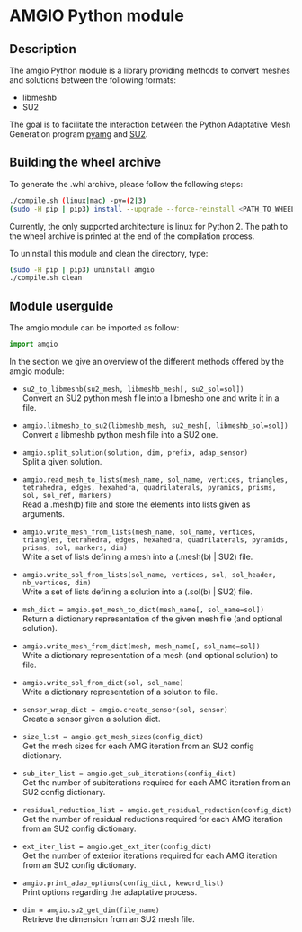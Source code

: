# AMGIO Python module

## Description

The amgio Python module is a library providing methods to convert meshes and
solutions between the following formats:
* libmeshb
* SU2

The goal is to facilitate the interaction between the Python Adaptative Mesh
Generation program [pyamg](https://pyamg.saclay.inria.fr/) and
[SU2](https://su2code.github.io/).

## Building the wheel archive

To generate the .whl archive, please follow the following steps:
```bash
./compile.sh (linux|mac) -py=(2|3)
(sudo -H pip | pip3) install --upgrade --force-reinstall <PATH_TO_WHEEL_ARCHIVE>
```
Currently, the only supported architecture is linux for Python 2.
The path to the wheel archive is printed at the end of the compilation process.

To uninstall this module and clean the directory, type:
```bash
(sudo -H pip | pip3) uninstall amgio
./compile.sh clean
```

## Module userguide

The amgio module can be imported as follow:
```python
import amgio
```

In the section we give an overview of the different methods offered by the
amgio module:

- `su2_to_libmeshb(su2_mesh, libmeshb_mesh[, su2_sol=sol])`  
Convert an SU2 python mesh file into a libmeshb one and write it in a file.  

- `amgio.libmeshb_to_su2(libmeshb_mesh, su2_mesh[, libmeshb_sol=sol])`  
Convert a libmeshb python mesh file into a SU2 one.  

- `amgio.split_solution(solution, dim, prefix, adap_sensor)`  
Split a given solution.  

- `amgio.read_mesh_to_lists(mesh_name, sol_name, vertices, triangles, tetrahedra, edges, hexahedra, quadrilaterals, pyramids, prisms, sol, sol_ref, markers)`  
Read a .mesh(b) file and store the elements into lists given as arguments.  

- `amgio.write_mesh_from_lists(mesh_name, sol_name, vertices, triangles, tetrahedra, edges, hexahedra, quadrilaterals, pyramids, prisms, sol, markers, dim)`  
Write a set of lists defining a mesh into a (.mesh(b) | SU2) file.  

- `amgio.write_sol_from_lists(sol_name, vertices, sol, sol_header, nb_vertices, dim)`  
Write a set of lists defining a solution into a (.sol(b) | SU2) file.  

- `msh_dict = amgio.get_mesh_to_dict(mesh_name[, sol_name=sol])`  
Return a dictionary representation of the given mesh file (and optional solution).  

- `amgio.write_mesh_from_dict(mesh, mesh_name[, sol_name=sol])`  
Write a dictionary representation of a mesh (and optional solution) to file.  

- `amgio.write_sol_from_dict(sol, sol_name)`  
Write a dictionary representation of a solution to file.  

- `sensor_wrap_dict = amgio.create_sensor(sol, sensor)`  
Create a sensor given a solution dict.  

- `size_list = amgio.get_mesh_sizes(config_dict)`  
Get the mesh sizes for each AMG iteration from an SU2 config dictionary.  

- `sub_iter_list = amgio.get_sub_iterations(config_dict)`  
Get the number of subiterations required for each AMG iteration from an
SU2 config dictionary.  

- `residual_reduction_list = amgio.get_residual_reduction(config_dict)`  
Get the number of residual reductions required for each AMG iteration
from an SU2 config dictionary.  

- `ext_iter_list = amgio.get_ext_iter(config_dict)`  
Get the number of exterior iterations required for each AMG iteration
from an SU2 config dictionary.  

- `amgio.print_adap_options(config_dict, keword_list)`  
Print options regarding the adaptative process.  

- `dim = amgio.su2_get_dim(file_name)`  
Retrieve the dimension from an SU2 mesh file.
